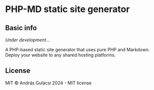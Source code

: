 # PHP-MD static site generator

## Basic info

_Under development..._

A PHP-based static site generator that uses pure PHP and Markdown. Deploy your website to any shared hosting platforms.

## License

MIT © András Gulácsi 2024 - MIT license